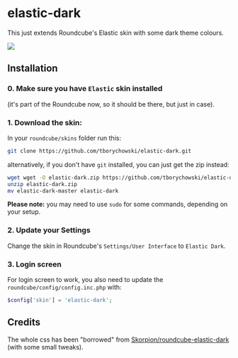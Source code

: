 elastic-dark
============

This just extends Roundcube's Elastic skin with some dark theme colours.

![](https://raw.githubusercontent.com/Skorpion/roundcube-elastic-dark/master/assets/mail-7.png)


## Installation

### 0. Make sure you have `Elastic` skin installed 
(it's part of the Roundcube now, so it should be there, but just in case).

### 1. Download the skin:
In your `roundcube/skins` folder run this:
```sh
git clone https://github.com/tborychowski/elastic-dark.git
```
alternatively, if you don't have `git` installed, you can just get the zip instead:
```sh
wget wget -O elastic-dark.zip https://github.com/tborychowski/elastic-dark/archive/master.zip
unzip elastic-dark.zip
mv elastic-dark-master elastic-dark
```
**Please note:** you may need to use `sudo` for some commands, depending on your setup.


### 2. Update your Settings
Change the skin in Roundcube's `Settings/User Interface` to `Elastic Dark`.

### 3. Login screen
For login screen to work, you also need to update the `roundcube/config/config.inc.php` with:
```php
$config['skin'] = 'elastic-dark';
```


## Credits
The whole css has been "borrowed" from [Skorpion/roundcube-elastic-dark](https://github.com/Skorpion/roundcube-elastic-dark) (with some small tweaks).
